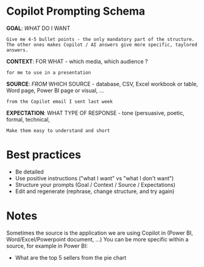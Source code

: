 # Copilot Prompting Schema

**GOAL**: *WHAT* DO I WANT
```
Give me 4-5 bullet points - the only mandatory part of the structure. The other ones makes Copilot / AI answers give more specific, taylored answers.
```
**CONTEXT**: FOR WHAT - which media, which audience ?
```
for me to use in a presentation
```
**SOURCE**: *FROM* WHICH SOURCE - database, CSV, Excel workbook or table, Word page, Power BI page or visual, ...
```
from the Copilot email I sent last week
```
**EXPECTATION**: WHAT TYPE OF RESPONSE - tone (persuasive, poetic, formal, technical, 
```
Make them easy to understand and short
```

# Best practices

- Be detailed
- Use positive instructions ("what I want" vs "what I don't want")
- Structure your prompts (Goal / Context / Source / Expectations)
- Edit and regenerate (rephrase, change structure, and try again)

# Notes

Sometimes the source is the application we are using Copilot in (Power BI, Word/Excel/Powerpoint document, ...)
You can be more specific within a source, for example in Power BI:
- What are the top 5 sellers from the pie chart
